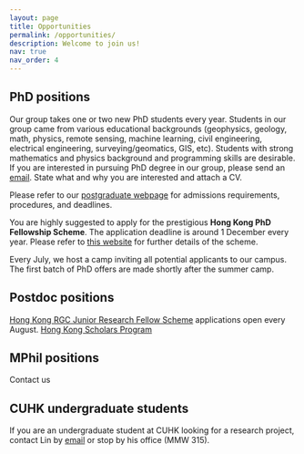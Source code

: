 ```yaml
---
layout: page
title: Opportunities
permalink: /opportunities/
description: Welcome to join us!
nav: true
nav_order: 4
---
```

## PhD positions
Our group takes one or two new PhD students every year.  Students in our group came from various educational backgrounds (geophysics, geology, math, physics, remote sensing, machine learning, civil engineering, electrical engineering, surveying/geomatics, GIS, etc). Students with strong mathematics and physics background and programming skills are desirable. If you are interested in pursuing PhD degree in our group, please send an [email](mailto:liulin@cuhk.edu.hk). State what and why you are interested and attach a CV.

Please refer to our [postgraduate webpage](https://www.ees.cuhk.edu.hk/programme/postgraduate-programme/) for admissions requirements, procedures, and deadlines.

You are highly suggested to apply for the prestigious **Hong Kong PhD Fellowship Scheme**. The application deadline is around 1 December every year. Please refer to [this website](http://www.rgc.edu.hk/hkphd) for further details of the scheme. 

Every July, we host a camp inviting all potential applicants to our campus. The first batch of PhD offers are made shortly after the summer camp. <!-- Application is now open with a deadline on May 5.  See futher detail from this [webpage](http://www.cuhk.edu.hk/sci/essc/sw2019.html).--> 

## Postdoc positions
<!-- We are currently looking for one postdoc to work on an interdiscplinary project on thermokarst lakes and thaw slumps. Contact me if you are interested in learning more! --> 
[Hong Kong RGC Junior Research Fellow Scheme](https://www.ugc.edu.hk/eng/rgc/funding_opport/jrfs/) applications open every August.
[Hong Kong Scholars Program](https://www.hkscholars.org/) 

## MPhil positions
Contact us

## CUHK undergraduate students
If you are an undergraduate student at CUHK looking for a research project, contact Lin by [email](mailto:liulin@cuhk.edu.hk) or stop by his office (MMW 315). 
